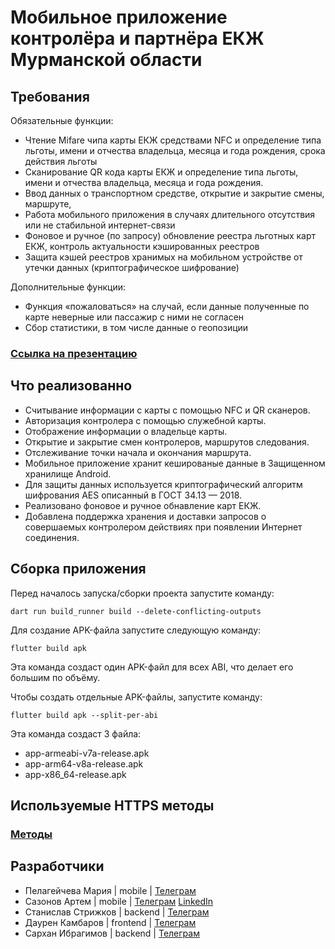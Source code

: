 # Мобильное приложение контролёра и партнёра ЕКЖ Мурманской области

## Требования

Обязательные функции:

- Чтение Mifare чипа карты ЕКЖ средствами NFC и определение типа льготы, имени и отчества владельца, месяца и года рождения, срока действия льготы
- Сканирование QR кода карты ЕКЖ и определение типа льготы, имени и отчества владельца, месяца и года рождения.
- Ввод данных о транспортном средстве, открытие и закрытие смены, маршруте,
- Работа мобильного приложения в случаях длительного отсутствия или не стабильной интернет-связи
- Фоновое и ручное (по запросу) обновление реестра льготных карт ЕКЖ, контроль актуальности кэшированных реестров
- Защита кэшей реестров хранимых на мобильном устройстве от утечки данных (криптографическое шифрование)

Дополнительные функции:

- Функция «пожаловаться» на случай, если данные полученные по карте неверные или пассажир с ними не согласен
- Сбор статистики, в том числе данные о геопозиции

### [Ссылка на презентацию](https://docs.google.com/presentation/d/1IrDtMUklqFepwJ_hmCoggagY_f-iQ32RZ7J7B5ueZkI/edit#slide=id.g27f586b40ee_0_0)

## Что реализованно
- Считывание информации с карты с помощью NFC и QR сканеров.
- Авторизация контролера с помощью служебной карты.
- Отображение информации о владельце карты.
- Открытие и закрытие смен контролеров, маршрутов следования.
- Отслеживание точки начала и окончания маршрута.
- Мобильное приложение хранит кешированые данные в Защищенном хранилище Android.
- Для защиты данных используется криптографический алгоритм шифрования AES описанный в ГОСТ 34.13 — 2018.
- Реализовано фоновое и ручное обнавление карт EКЖ.
- Добавлена поддержка хранения и доставки запросов о совершаемых контролером действиях при появлении Интернет соединения.

## Сборка приложения

Перед началось запуска/сборки проекта запустите команду:
```
dart run build_runner build --delete-conflicting-outputs
```


Для создание APK-файла запустите следующую команду:
```
flutter build apk 
```
Эта команда создаст один APK-файл для всех ABI, что делает его большим по объёму.

Чтобы создать отдельные APK-файлы, запустите команду:
```
flutter build apk --split-per-abi
```
Эта команда создаст 3 файла:
* app-armeabi-v7a-release.apk
* app-arm64-v8a-release.apk
* app-x86_64-release.apk

## Используемые HTTPS методы
### [Методы](https://mocard.ru/docs)

## Разработчики
- Пелагейчева Мария | mobile | [Телеграм](https://t.me/MariyaViktorovna)
- Сазонов Артем | mobile | [Телеграм](https://t.me/Drygan) [LinkedIn](https://www.linkedin.com/in/sazonov-artem/)
- Станислав Стрижков | backend | [Телеграм](https://t.me/ctaciv)
- Даурен Камбаров | frontend | [Телеграм](https://t.me/daurensky)
- Сархан Ибрагимов | backend | [Телеграм](https://t.me/Sarkhan080)


